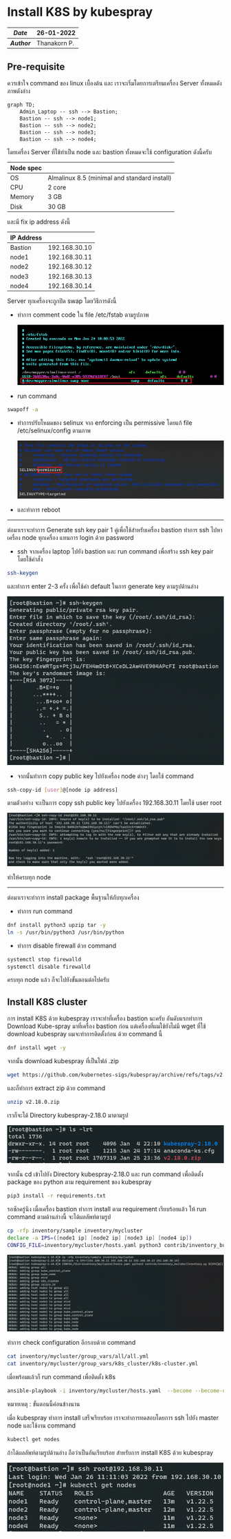 # Install K8S by kubespray

| ***Date*** | 26-01-2022 |
| --- | --- |
| ***Author*** | Thanakorn P. |

## Pre-requisite

ควรเข้าใจ command ของ linux เบื้องต้น และ เราจะเริ่มโดยการเตรียมเครื่อง Server ทั้งหมดดังภาพดังล่าง

```mermaid
graph TD;
    Admin_Laptop -- ssh --> Bastion;
    Bastion -- ssh --> node1;
    Bastion -- ssh --> node2;
    Bastion -- ssh --> node3;
    Bastion -- ssh --> node4;
```

โดยเครื่อง Server ที่ใช้ทำเป็น node และ bastion ทั้งหมดจะใช้ configuration ดังนี้ครับ

| Node spec| |
| --- | --- |
| OS | Almalinux 8.5 (minimal and standard install) 
| CPU | 2 core |
| Memory | 3 GB |
| Disk | 30 GB |

และมี fix ip address ดังนี้

| IP Address |  |
| --- | --- |
| Bastion | 192.168.30.10 |
| node1 | 192.168.30.11 |
| node2 | 192.168.30.12 |
| node3 | 192.168.30.13 |
| node4 | 192.168.30.14 |

Server ทุกเครื่องจะถูกปิด swap โดยวิธีการดังนี้
* ทำการ comment code ใน file /etc/fstab ตามรูปภาพ
  
  ![](img/installKube/pre-requisite1.png)

* run command

```sh
swapoff -a
```
* ทำการปรับโหมดของ selinux จาก enforcing เป็น permissive โดยแก้ file /etc/selinux/config ตามภาพ

  ![](img/installKube/pre-requisite4.png)

* และทำการ reboot

___________________________________________

ต่อมาเราจะทำการ Generate ssh key pair 1 คู่เพื่อใช้สำหรับเครื่อง bastion ทำการ ssh ไปหาเครื่อง node ทุกเครื่อง แทนการ login ด้วย password

* ssh จากเครื่อง laptop ไปยัง bastion และ run command เพื่อสร้าง ssh key pair โดยใช้คำสั่ง

```sh
ssh-keygen
```
และทำการ enter 2-3 ครั้ง เพื่อใช้ค่า default ในการ generate key ตามรูปด้านล่าง

  ![](img/installKube/pre-requisite2.png)

* จากนั้นทำการ copy public key ไปยังเครื่อง node ต่างๆ โดยใช้ command

```sh
ssh-copy-id [user]@[node ip address]
```

ตามตัวอย่าง จะเป็นการ copy ssh public key ไปยังเครื่อง 192.168.30.11 โดยใช้ user root

 ![](img/installKube/pre-requisite3.png)

ทำให้ครบทุก node

 ___________________________________________

 ต่อมาเราจะทำการ install package พื้นฐานให้กับทุกเครื่อง

* ทำการ run command

```sh
dnf install python3 upzip tar -y
ln -s /usr/bin/python3 /usr/bin/python
```

* ทำการ disable firewall ด้วย command

```bash
systemctl stop firewalld
systemctl disable firewalld
```

ครบทุก node แล้ว ก็จะไปยังขั้นตอนต่อไปครับ

## Install K8S cluster

การ install K8S ด้วย kubespray เราจะทำที่เครื่อง bastion นะครับ อันดับแรกทำการ Download Kube-spray มาที่เครื่อง bastion ก่อน แต่เครื่องที่ผมใช้ยังไม่มี wget ที่ใช้ download kubespray ผมจะทำการติดตั้งก่อน ด้วย command นี้

```sh
dnf install wget -y
```

จากนั้น download kubespray ที่เป็นไฟล์ .zip

```sh
wget https://github.com/kubernetes-sigs/kubespray/archive/refs/tags/v2.18.0.zip
```

และก็ทำการ extract zip ด้วย command

```sh
unzip v2.18.0.zip
```

เราก็จะได้ Directory kubespray-2.18.0 มาตามรูป

 ![](img/installKube/install-k8s.png)

จากนั้น cd เข้าไปยัง Directory kubespray-2.18.0 และ run command เพื่อติดตั้ง package ของ python ตาม requirement ของ kubespray

```sh
pip3 install -r requirements.txt
```

รอซักครู่นึง เมื่อเครื่อง bastion ทำการ install ตาม requirement เรียบร้อยแล้ว ให้ run command ตามด้านล่างนี้ จะได้ผลลัพท์ตามรูป

```sh
cp -rfp inventory/sample inventory/mycluster
declare -a IPS=([node1 ip] [node2 ip] [node3 ip] [node4 ip])
CONFIG_FILE=inventory/mycluster/hosts.yaml python3 contrib/inventory_builder/inventory.py ${IPS[@]}
```

 ![](img/installKube/install-k8s-2.png)

ทำการ check configuration อีกรอบด้วย command

```sh
cat inventory/mycluster/group_vars/all/all.yml
cat inventory/mycluster/group_vars/k8s_cluster/k8s-cluster.yml
```

เมื่อพร้อมแล้วก็ run command เพื่อติดตั้ง k8s

```sh
ansible-playbook -i inventory/mycluster/hosts.yaml  --become --become-user=root cluster.yml
```

หมายเหตุ : ขั้นตอนนี้ค่อนข้างนาน

เมื่อ kubespray ทำการ install เสร็จเรียบร้อย เราจะทำการทดสอบโดยการ ssh ไปยัง master node และใช้งาน command

```sh
kubectl get nodes
```

ถ้าได้ผลลัพท์ตามรูปด้านล่าง ถือว่าเป็นอันเรียบร้อย สำหรับการ install K8S ด้วย kubespray

 ![](img/installKube/install-k8s-3.png)